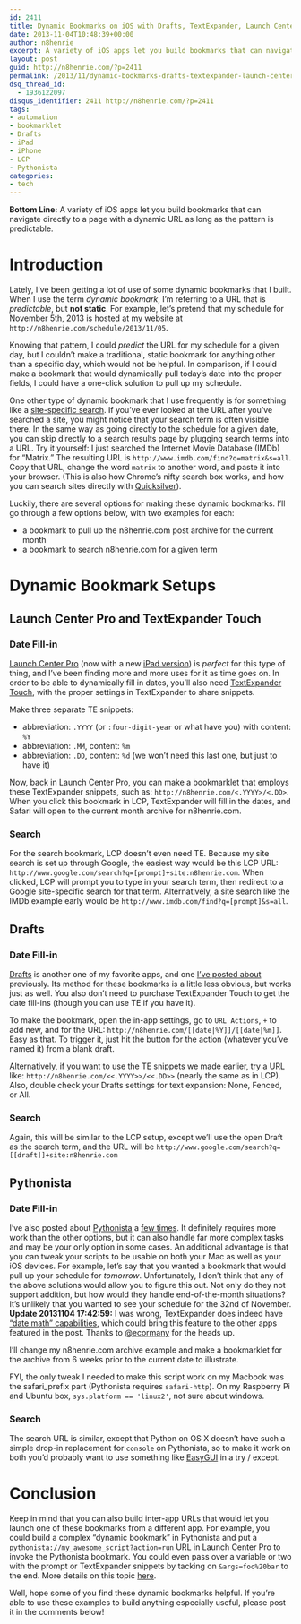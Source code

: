 ```yaml
---
id: 2411
title: Dynamic Bookmarks on iOS with Drafts, TextExpander, Launch Center Pro, and Pythonista
date: 2013-11-04T10:48:39+00:00
author: n8henrie
excerpt: A variety of iOS apps let you build bookmarks that can navigate directly to a page with a dynamic URL as long as the pattern is predictable.
layout: post
guid: http://n8henrie.com/?p=2411
permalink: /2013/11/dynamic-bookmarks-drafts-textexpander-launch-center-pro-pythonista/
dsq_thread_id:
  - 1936122097
disqus_identifier: 2411 http://n8henrie.com/?p=2411
tags:
- automation
- bookmarklet
- Drafts
- iPad
- iPhone
- LCP
- Pythonista
categories:
- tech
---
```

**Bottom Line:** A variety of iOS apps let you build bookmarks that can navigate directly to a page with a dynamic URL as long as the pattern is predictable.<!--more-->

# Introduction

Lately, I’ve been getting a lot of use of some dynamic bookmarks that I built. When I use the term _dynamic bookmark_, I’m referring to a URL that is _predictable_, but **not static**. For example, let’s pretend that my schedule for November 5th, 2013 is hosted at my website at `http://n8henrie.com/schedule/2013/11/05`. 

Knowing that pattern, I could _predict_ the URL for my schedule for a given day, but I couldn’t make a traditional, static bookmark for anything other than a specific day, which would not be helpful. In comparison, if I could make a bookmark that would dynamically pull today’s date into the proper fields, I could have a one-click solution to pull up my schedule.

One other type of dynamic bookmark that I use frequently is for something like a <a target="_blank" href="http://www.google.com/insidesearch/tipstricks/all.html">site-specific search</a>. If you’ve ever looked at the URL after you’ve searched a site, you might notice that your search term is often visible there. In the same way as going directly to the schedule for a given date, you can skip directly to a search results page by plugging search terms into a URL. Try it yourself: I just searched the Internet Movie Database (IMDb) for “Matrix.” The resulting URL is `http://www.imdb.com/find?q=matrix&s=all`. Copy that URL, change the word `matrix` to another word, and paste it into your browser. (This is also how Chrome’s nifty search box works, and how you can search sites directly with <a target="_blank" href="http://qsapp.com/" title="Quicksilver — Mac OS X at your Fingertips">Quicksilver</a>).

Luckily, there are several options for making these dynamic bookmarks. I’ll go through a few options below, with two examples for each:

  * a bookmark to pull up the n8henrie.com post archive for the current month
  * a bookmark to search n8henrie.com for a given term

# Dynamic Bookmark Setups

## Launch Center Pro and TextExpander Touch

### Date Fill-in

<a target="_blank" href="https://itunes.apple.com/us/app/launch-center-pro/id532016360?mt=8&at=10l5H6">Launch Center Pro</a> (now with a new <a href="https://itunes.apple.com/us/app/launch-center-pro-for-ipad/id799664902?mt=8&at=10l5H6" target="_blank">iPad version</a>) is _perfect_ for this type of thing, and I’ve been finding more and more uses for it as time goes on. In order to be able to dynamically fill in dates, you’ll also need <a target="_blank" href="https://itunes.apple.com/us/app/textexpander/id326180690?mt=8&at=10l5H6">TextExpander Touch</a>, with the proper settings in TextExpander to share snippets. 

Make three separate TE snippets:

  * abbreviation: `.YYYY` (or `:four-digit-year` or what have you) with content: `%Y`
  * abbreviation: `.MM`, content: `%m`
  * abbreviation: `.DD`, content: `%d` (we won’t need this last one, but just to have it)

Now, back in Launch Center Pro, you can make a bookmarklet that employs these TextExpander snippets, such as: `http://n8henrie.com/<.YYYY>/<.DD>`. When you click this bookmark in LCP, TextExpander will fill in the dates, and Safari will open to the current month archive for n8henrie.com.

### Search

For the search bookmark, LCP doesn’t even need TE. Because my site search is set up through Google, the easiest way would be this LCP URL: `http://www.google.com/search?q=[prompt]+site:n8henrie.com`. When clicked, LCP will prompt you to type in your search term, then redirect to a Google site-specific search for that term. Alternatively, a site search like the IMDb example early would be `http://www.imdb.com/find?q=[prompt]&s=all`.

## Drafts

### Date Fill-in

<a target="_blank" href="https://itunes.apple.com/us/app/drafts/id502385074?mt=8&at=10l5H6" title="Drafts - Agile Tortoise">Drafts</a> is another one of my favorite apps, and one [I’ve posted about](http://n8henrie.com/tag/drafts/) previously. Its method for these bookmarks is a little less obvious, but works just as well. You also don’t need to purchase TextExpander Touch to get the date fill-ins (though you can use TE if you have it).

To make the bookmark, open the in-app settings, go to `URL Actions`, `+` to add new, and for the URL: `http://n8henrie.com/[[date|%Y]]/[[date|%m]]`. Easy as that. To trigger it, just hit the button for the action (whatever you’ve named it) from a blank draft.

Alternatively, if you want to use the TE snippets we made earlier, try a URL like: `http://n8henrie.com/<<.YYYY>>/<<.DD>>` (nearly the same as in LCP). Also, double check your Drafts settings for text expansion: None, Fenced, or All.

### Search

Again, this will be similar to the LCP setup, except we’ll use the open Draft as the search term, and the URL will be `http://www.google.com/search?q=[[draft]]+site:n8henrie.com`

## Pythonista

### Date Fill-in

I’ve also posted about <a target="_blank" href="https://itunes.apple.com/us/app/pythonista/id528579881?mt=8&uo=4&at=10l5H6" title="Pythonista">Pythonista</a> a [few times](http://n8henrie.com/tag/pythonista). It definitely requires more work than the other options, but it can also handle far more complex tasks and may be your only option in some cases. An additional advantage is that you can tweak your scripts to be usable on both your Mac as well as your iOS devices. For example, let’s say that you wanted a bookmark that would pull up your schedule for _tomorrow_. Unfortunately, I don’t think that any of the above solutions would allow you to figure this out. Not only do they not support addition, but how would they handle end-of-the-month situations? It’s unlikely that you wanted to see your schedule for the 32nd of November. **Update 20131104 17:42:59:** I was wrong, TextExpander does indeed have <a href="http://smilesoftware.com/blog/entry/textexpander-date-and-time-math" target="_blank">“date math” capabilities</a>, which could bring this feature to the other apps featured in the post. Thanks to <a href="https://twitter.com/ecormany" target="_blank">@ecormany</a> for the heads up.

I’ll change my n8henrie.com archive example and make a bookmarklet for the archive from 6 weeks prior to the current date to illustrate.



FYI, the only tweak I needed to make this script work on my Macbook was the safari_prefix part (Pythonista requires `safari-http`). On my Raspberry Pi and Ubuntu box, `sys.platform == 'linux2'`, not sure about windows.

### Search

The search URL is similar, except that Python on OS X doesn’t have such a simple drop-in replacement for `console` on Pythonista, so to make it work on both you’d probably want to use something like <a target="_blank" href="http://easygui.sourceforge.net">EasyGUI</a> in a try / except.



# Conclusion

Keep in mind that you can also build inter-app URLs that would let you launch one of these bookmarks from a different app. For example, you could build a complex “dynamic bookmark” in Pythonista and put a `pythonista://my_awesome_script?action=run` URL in Launch Center Pro to invoke the Pythonista bookmark. You could even pass over a variable or two with the prompt or TextExpander snippets by tacking on `&args=foo%20bar` to the end. More details on this topic <a target="_blank" href="http://omz-software.com/pythonista/docs/ios/urlscheme.html">here</a>.

Well, hope some of you find these dynamic bookmarks helpful. If you’re able to use these examples to build anything especially useful, please post it in the comments below!
